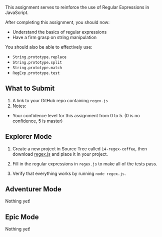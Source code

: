 This assignment serves to reinforce the use of Regular Expressions in JavaScript.

After completing this assignment, you should now:

* Understand the basics of regular expressions
* Have a firm grasp on string manipulation

You should also be able to effectively use:

* `String.prototype.replace`
* `String.prototype.split`
* `String.prototype.match`
* `RegExp.prototype.test`

## What to Submit

1. A link to your GitHub repo containing `regex.js`
2. Notes:
  * Your confidence level for this assignment from 0 to 5. (0 is no confidence, 5 is master)

## Explorer Mode

1. Create a new project in Source Tree called `14-regex-coffee`, then download [regex.js](https://raw.githubusercontent.com/TIY-LR-FEE/assignments/master/14-regex-coffee/regex.js) and place it in your project.

2. Fill in the regular expressions in `regex.js` to make all of the tests pass.

3. Verify that everything works by running `node regex.js`.

## Adventurer Mode

Nothing yet!

## Epic Mode

Nothing yet!
